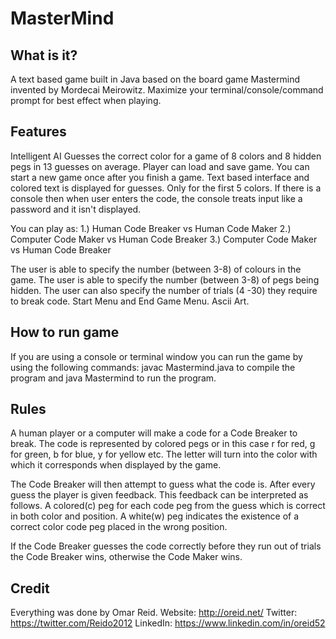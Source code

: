 # MasterMind

What is it?
------------
A text based game built in Java based on the board game Mastermind invented by Mordecai Meirowitz.
Maximize your terminal/console/command prompt for best effect when playing.

Features
---------
Intelligent AI Guesses the correct color for a game of 8 colors and 8 hidden pegs in 13 guesses on average.
Player can load and save game.
You can start a new game once after you finish a game.
Text based interface and colored text is displayed for guesses. Only for the first 5 colors.
If there is a console then when user enters the code, the console treats input like a password and it isn't displayed.

You can play as:
1.) Human Code Breaker vs Human Code Maker
2.) Computer Code Maker vs Human Code Breaker
3.) Computer Code Maker vs Human Code Breaker

The user is able to specify the number (between 3-8) of colours in the game.
The user is able to specify the number (between 3-8) of pegs being hidden.
The user can also specify the number of trials (4 -30) they require to break code.
Start Menu and End Game Menu.
Ascii Art.

How to run game
-----------------
If you are using a console or terminal window you can run the game by using the following commands:
javac Mastermind.java to compile the program and java Mastermind to run the program.

Rules
-------
A human player or a computer will make a code for a Code Breaker to break.
The code is represented by colored pegs or in this case r for red, g for green, b for blue, y for yellow etc.
The letter will turn into the color with which it corresponds when displayed by the game.

The Code Breaker will then attempt to guess what the code is. After every guess the player is given feedback.
This feedback can be interpreted as follows.
A colored(c) peg for each code peg from the guess which is correct in both color and position.
A white(w) peg indicates the existence of a correct color code peg placed in the wrong position.

If the Code Breaker guesses the code correctly before they run out of trials the Code Breaker wins,
otherwise the Code Maker wins.

Credit
-------
Everything was done by Omar Reid.
Website: http://oreid.net/
Twitter: https://twitter.com/Reido2012
LinkedIn: https://www.linkedin.com/in/oreid52
